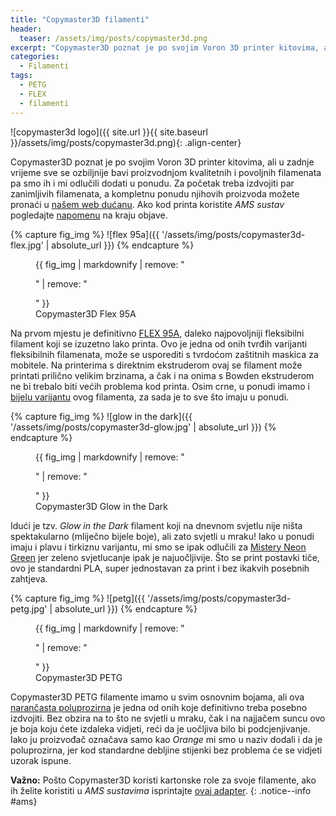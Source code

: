 ```yaml
---
title: "Copymaster3D filamenti"
header:
  teaser: /assets/img/posts/copymaster3d.png
excerpt: "Copymaster3D poznat je po svojim Voron 3D printer kitovima, ali u zadnje vrijeme sve se ozbiljnije bavi proizvodnjom kvalitetnih i povoljnih filamenata pa smo ih i mi odlučili dodati u ponudu."
categories:
  - Filamenti
tags:
  - PETG
  - FLEX
  - filamenti
---
```


![copymaster3d logo]({{ site.url }}{{ site.baseurl }}/assets/img/posts/copymaster3d.png){: .align-center}

Copymaster3D poznat je po svojim Voron 3D printer kitovima, ali u zadnje vrijeme sve se ozbiljnije bavi proizvodnjom kvalitetnih i povoljnih filamenata pa smo ih i mi odlučili dodati u ponudu. Za početak treba izdvojiti par zanimljivih filamenata, a kompletnu ponudu njihovih proizvoda možete pronaći u [našem web dućanu](https://www.diykits.eu/control/category/~category_id=copymaster3d). Ako kod printa koristite *AMS sustav* pogledajte [napomenu](#ams) na kraju objave.


{% capture fig_img %}
![flex 95a]({{ '/assets/img/posts/copymaster3d-flex.jpg' | absolute_url }})
{% endcapture %}
<figure class="align-left" style="margin-top: 0; margin-bottom: 0;">
  {{ fig_img | markdownify | remove: "<p>" | remove: "</p>" }}
  <figcaption>Copymaster3D Flex 95A</figcaption>
</figure>

Na prvom mjestu je definitivno [FLEX 95A](https://www.diykits.eu/products/p_12619), daleko najpovoljniji fleksibilni filament koji se izuzetno lako printa. Ovo je jedna od onih tvrđih varijanti fleksibilnih filamenata, može se usporediti s tvrdoćom zaštitnih maskica za mobitele. Na printerima s direktnim ekstruderom ovaj se filament može printati prilično velikim brzinama, a čak i na onima s Bowden ekstruderom ne bi trebalo biti većih problema kod printa. Osim crne, u ponudi imamo i [bijelu varijantu](https://www.diykits.eu/products/p_12633) ovog filamenta, za sada je to sve što imaju u ponudi.

{% capture fig_img %}
![glow in the dark]({{ '/assets/img/posts/copymaster3d-glow.jpg' | absolute_url }})
{% endcapture %}
<figure class="align-right" style="margin-top: 0; margin-bottom: 0;">
  {{ fig_img | markdownify | remove: "<p>" | remove: "</p>" }}
  <figcaption>Copymaster3D Glow in the Dark</figcaption>
</figure>

Idući je tzv. *Glow in the Dark* filament koji na dnevnom svjetlu nije ništa spektakularno (mliječno bijele boje), ali zato svjetli u mraku! Iako u ponudi imaju i plavu i tirkiznu varijantu, mi smo se ipak odlučili za [Mistery Neon Green](https://www.diykits.eu/products/p_12635) jer zeleno svjetlucanje ipak je najuočljivije. Što se print postavki tiče, ovo je standardni PLA, super jednostavan za print i bez ikakvih posebnih zahtjeva.

{% capture fig_img %}
![petg]({{ '/assets/img/posts/copymaster3d-petg.jpg' | absolute_url }})
{% endcapture %}
<figure class="align-left" style="margin-top: 0; margin-bottom: 0;">
  {{ fig_img | markdownify | remove: "<p>" | remove: "</p>" }}
  <figcaption>Copymaster3D PETG</figcaption>
</figure>

Copymaster3D PETG filamente imamo u svim osnovnim bojama, ali ova [narančasta poluprozirna](https://www.diykits.eu/products/p_12623) je jedna od onih koje definitivno treba posebno izdvojiti. Bez obzira na to što ne svjetli u mraku, čak i na najjačem suncu ovo je boja koju ćete izdaleka vidjeti, reći da je uočljiva bilo bi podcjenjivanje. Iako ju proizvođač označava samo kao *Orange* mi smo u naziv dodali i da je poluprozirna, jer kod standardne debljine stijenki bez problema će se vidjeti uzorak ispune.

**Važno:** Pošto Copymaster3D koristi kartonske role za svoje filamente, ako ih želite koristiti u *AMS sustavima* isprintajte [ovaj adapter](https://makerworld.com/en/models/492894#profileId-406563).
{: .notice--info #ams}
